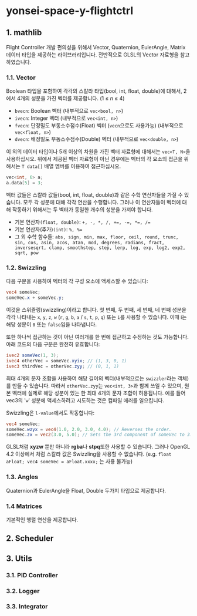 # yonsei-space-y-flightctrl

## 1. mathlib

Flight Controller 개발 편의성을 위해서 Vector, Quaternion, EulerAngle, Matrix 데이터 타입을 제공하는 라이브러리입니다. 전반적으로 GLSL의 Vector 자료형을 참고하였습니다.

### 1.1. Vector

Boolean 타입을 포함하여 각각의 스칼라 타입(bool, int, float, double)에 대해서, 2에서 4개의 성분을 가진 벡터를 제공합니다. (1 &le; *n* &le; 4)

+ `bvecn`: Boolean 벡터 (내부적으로 `vec<bool, n>`)
+ `ivecn`: Integer 벡터 (내부적으로 `vec<int, n>`)
+ `fvecn`: 단정밀도 부동소수점수(Float) 벡터 (`vecn`으로도 사용가능) (내부적으로 `vec<float, n>`)
+ `dvecn`: 배정밀도 부동소수점수(Double) 벡터 (내부적으로 `vec<double, n>`)

이 외의 데이터 타입이나 5개 이상의 차원을 가진 벡터 자료형에 대해서는 `vec<T, N>`을 사용하십시오. 위에서 제공된 벡터 자료형이 아닌 경우에는 벡터의 각 요소의 접근을 위해서는 `T data[]` 배열 멤버를 이용하여 접근하십시오.
```cpp
vec<int, 6> a;
a.data[5] = 3;
```

벡터 값들은 스칼라 값들(bool, int, float, double)과 같은 수학 연산자들을 가질 수 있습니다. 모두 각 성분에 대해 각각 연산을 수행합니다. 그러나 이 연산자들이 벡터에 대해 작동하기 위해서는 두 벡터가 동일한 개수의 성분을 가져야 합니다.

+ 기본 연산자`(float, double)`: `+, -, *, /, +=, -=, *=, /=`
+ 기본 연산자(추가)`(int)`: `%, %=`
+ 그 외 수학 함수들: `abs, sign, min, max, floor, ceil, round, trunc, sin, cos, asin, acos, atan, mod, degrees, radians, fract, inversesqrt, clamp, smoothstep, step, lerp, log, exp, log2, exp2, sqrt, pow`

### 1.2. Swizzling

다음 구문을 사용하여 벡터의 각 구성 요소에 액세스할 수 있습니다:

```glsl
vec4 someVec;
someVec.x + someVec.y;
```

이것을 스위즐링(swizzling)이라고 합니다. 첫 번째, 두 번째, 세 번째, 네 번째 성분을 각각 나타내는 `x`, `y`, `z`, `w` (`r`, `g`, `b`, `a` / `s`, `t`, `p`, `q`) 또는 `i`를 사용할 수 있습니다. 이때 i는 해당 성분이 `0` 또는 `false`임을 나타냅니다.

또한 하나씩 접근하는 것이 아닌 여러개를 한 번에 접근하고 수정하는 것도 가능합니다. 아래 코드의 다음 구문은 완전히 유효합니다:

```glsl
ivec2 someVec(1, 3);
ivec4 otherVec = someVec.xyix; // (1, 3, 0, 1)
ivec3 thirdVec = otherVec.zyy; // (0, 1, 1)
```

최대 4개의 문자 조합을 사용하여 해당 길이의 벡터(내부적으로는   `swizzler`라는 객체)를 만들 수 있습니다. 따라서 `otherVec.zyy`는 `vec<int, 3>`과 함께 쓰일 수 있으며, 원본 벡터에 실제로 해당 성분이 있는 한 최대 4개의 문자 조합이 허용됩니다. 예를 들어 vec3의 '`w`' 성분에 액세스하려고 시도하는 것은 컴파일 에러를 일으킵니다.

Swizzling은 `l-value`에서도 작동합니다:

```glsl
vec4 someVec;
someVec.wzyx = vec4(1.0, 2.0, 3.0, 4.0); // Reverses the order.
someVec.zx = vec2(3.0, 5.0); // Sets the 3rd component of someVec to 3.0 and the 1st component to 5.0
```

GLSL처럼 **xyzw** 뿐만 아니라 **rgba**나 **stpq**또한 사용할 수 있습니다.
그러나 OpenGL 4.2 이상에서 처럼 스칼라 값은 Swizzling을 사용할 수 없습니다. (e.g. `float aFloat;
vec4 someVec = aFloat.xxxx;` 는 사용 불가능)

### 1.3. Angles

Quaternion과 EulerAngle을 Float, Double 두가지 타입으로 제공합니다.

### 1.4 Matrices

기본적인 행렬 연산을 제공합니다.

## 2. Scheduler
## 3. Utils
### 3.1. PID Controller
### 3.2. Logger
### 3.3. Integrator